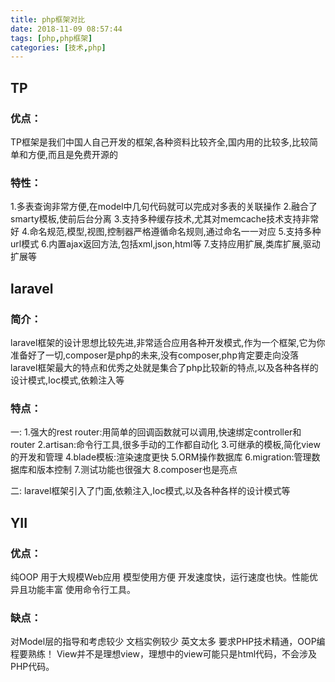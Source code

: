```yaml
---
title: php框架对比
date: 2018-11-09 08:57:44
tags: [php,php框架]
categories: [技术,php]
---
```

## TP
### 优点：
TP框架是我们中国人自己开发的框架,各种资料比较齐全,国内用的比较多,比较简单和方便,而且是免费开源的

### 特性：
  1.多表查询非常方便,在model中几句代码就可以完成对多表的关联操作
    2.融合了smarty模板,使前后台分离
    3.支持多种缓存技术,尤其对memcache技术支持非常好
    4.命名规范,模型,视图,控制器严格遵循命名规则,通过命名一一对应
    5.支持多种url模式
    6.内置ajax返回方法,包括xml,json,html等
    7.支持应用扩展,类库扩展,驱动扩展等


## laravel
### 简介：
laravel框架的设计思想比较先进,非常适合应用各种开发模式,作为一个框架,它为你准备好了一切,composer是php的未来,没有composer,php肯定要走向没落
	laravel框架最大的特点和优秀之处就是集合了php比较新的特点,以及各种各样的设计模式,Ioc模式,依赖注入等

### 特点：
一:      1.强大的rest router:用简单的回调函数就可以调用,快速绑定controller和router
           2.artisan:命令行工具,很多手动的工作都自动化
           3.可继承的模板,简化view的开发和管理
           4.blade模板:渲染速度更快
           5.ORM操作数据库
           6.migration:管理数据库和版本控制
           7.测试功能也很强大
           8.composer也是亮点

二:      laravel框架引入了门面,依赖注入,Ioc模式,以及各种各样的设计模式等

## YII
### 优点：
纯OOP
用于大规模Web应用
模型使用方便
开发速度快，运行速度也快。性能优异且功能丰富
使用命令行工具。
### 缺点：
对Model层的指导和考虑较少
文档实例较少
英文太多
要求PHP技术精通，OOP编程要熟练！
View并不是理想view，理想中的view可能只是html代码，不会涉及PHP代码。